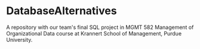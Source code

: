 # DatabaseAlternatives
A repository with our team's final SQL project in MGMT 582 Management of Organizational Data course at Krannert School of Management, Purdue University.
